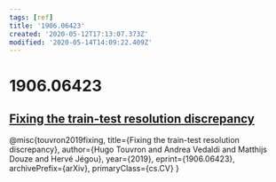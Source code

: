 ```yaml
---
tags: [ref]
title: '1906.06423'
created: '2020-05-12T17:13:07.373Z'
modified: '2020-05-14T14:09:22.409Z'
---
```


# 1906.06423

## [Fixing the train-test resolution discrepancy](https://arxiv.org/pdf/1906.06423.pdf)

@misc{touvron2019fixing,
    title={Fixing the train-test resolution discrepancy},
    author={Hugo Touvron and Andrea Vedaldi and Matthijs Douze and Hervé Jégou},
    year={2019},
    eprint={1906.06423},
    archivePrefix={arXiv},
    primaryClass={cs.CV}
}
